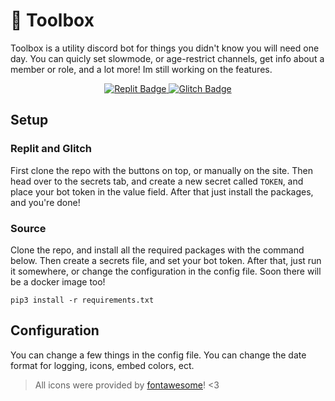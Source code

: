 # 🧰 Toolbox
Toolbox is a utility discord bot for things you didn't know you will need one day. You can quicly set slowmode, or age-restrict channels, get info about a member or role, and a lot more! Im still working on the features.

<div id="badges", align="center">
  <a href="https://repl.it/github/tibor309/toolbox">
    <img src="https://img.shields.io/badge/Replit-F26207.svg?style=for-the-badge&logo=Replit&logoColor=white&label=Run on" alt="Replit Badge"/>
  </a>
  <a href="https://glitch.com/edit/#!/import/github/tibor309/toolbox">
    <img src="https://img.shields.io/badge/Glitch-3333FF.svg?style=for-the-badge&logo=Glitch&logoColor=white&label=Remix on" alt="Glitch Badge"/>
  </a>
</div>

## Setup
### Replit and Glitch
First clone the repo with the buttons on top, or manually on the site. Then head over to the secrets tab, and create a new secret called `TOKEN`, and place your bot token in the value field. After that just install the packages, and you're done!

### Source
Clone the repo, and install all the required packages with the command below. Then create a secrets file, and set your bot token. After that, just run it somewhere, or change the configuration in the config file. Soon there will be a docker image too!
```
pip3 install -r requirements.txt
```

## Configuration
You can change a few things in the config file. You can change the date format for logging, icons, embed colors, ect.

> All icons were provided by [fontawesome](https://fontawesome.com/)! <3